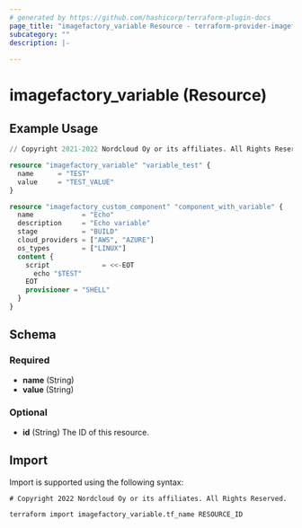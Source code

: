 ```yaml
---
# generated by https://github.com/hashicorp/terraform-plugin-docs
page_title: "imagefactory_variable Resource - terraform-provider-imagefactory"
subcategory: ""
description: |-
  
---
```


# imagefactory_variable (Resource)



## Example Usage

```terraform
// Copyright 2021-2022 Nordcloud Oy or its affiliates. All Rights Reserved.

resource "imagefactory_variable" "variable_test" {
  name      = "TEST"
  value     = "TEST_VALUE"
}

resource "imagefactory_custom_component" "component_with_variable" {
  name            = "Echo"
  description     = "Echo variable"
  stage           = "BUILD"
  cloud_providers = ["AWS", "AZURE"]
  os_types        = ["LINUX"]
  content {
    script             = <<-EOT
      echo "$TEST"
    EOT
    provisioner = "SHELL"
  }
}
```

<!-- schema generated by tfplugindocs -->
## Schema

### Required

- **name** (String)
- **value** (String)

### Optional

- **id** (String) The ID of this resource.

## Import

Import is supported using the following syntax:

```shell
# Copyright 2022 Nordcloud Oy or its affiliates. All Rights Reserved.

terraform import imagefactory_variable.tf_name RESOURCE_ID
```
